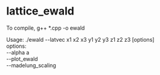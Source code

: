# lattice_ewald

To compile, g++ *.cpp -o ewald

Usage: ./ewald --latvec x1 x2 x3 y1 y2 y3 z1 z2 z3 [options]                                           
options:                                                                                           
  --alpha a                                                                                        
  --plot_ewald                                                                                         
  --madelung_scaling
